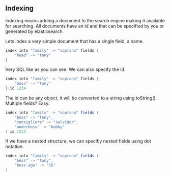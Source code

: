 ## Indexing

Indexing means adding a document to the search engine making it available for searching. All documents have an id
and that can be specified by you or generated by elasticsearch.

Lets index a very simple document that has a single field, a name.

```scala
index into "family" -> "soprano" fields {
    "head" -> "tony"
}
```

Very SQL like as you can see. We can also specify the id.

```scala
index into "family" -> "soprano" fields {
    "boss" -> "tony"
} id 1234
```

The id can be any object, it will be converted to a string using toString().
Multiple fields? Easy.

```scala
index into "family" -> "soprano" fields (
    "boss" -> "tony",
    "consigliere" -> "salvidor",
    "underboss" -> "bobby"
) id 1234
```

If we have a nested structure, we can specifiy nested fields using dot notation.

```scala
index into "family" -> "soprano" fields (
    "boss" -> "tony",
    "boss.age" -> "56"
)
```
